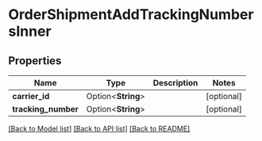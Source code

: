 # OrderShipmentAddTrackingNumbersInner

## Properties

Name | Type | Description | Notes
------------ | ------------- | ------------- | -------------
**carrier_id** | Option<**String**> |  | [optional]
**tracking_number** | Option<**String**> |  | [optional]

[[Back to Model list]](../README.md#documentation-for-models) [[Back to API list]](../README.md#documentation-for-api-endpoints) [[Back to README]](../README.md)


